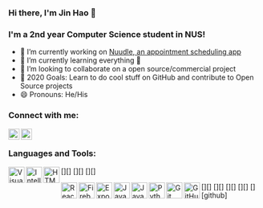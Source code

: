 ### Hi there, I'm Jin Hao 👋

### I'm a 2nd year Computer Science student in NUS!
- 🔭 I’m currently working on [Nuudle, an appointment scheduling app](https://ay2021s1-cs2103t-t12-4.github.io/tp/)
- 🌱 I’m currently learning everything 🤣
- 👯 I’m looking to collaborate on a open source/commercial project
- 🥅 2020 Goals: Learn to do cool stuff on GitHub and contribute to Open Source projects
- 😄 Pronouns: He/His

### Connect with me:
<!-- [<img align="left" alt="<my website>.com" width="22px" src="https://raw.githubusercontent.com/iconic/open-iconic/master/svg/globe.svg" />][website] -->
[<img align="left" alt="JinHao-L | LinkedIn" width="22px" src="https://cdn.jsdelivr.net/npm/simple-icons@v3/icons/linkedin.svg" />][linkedin]
[<img align="left" alt="JinHao-L | Instagram" width="22px" src="https://cdn.jsdelivr.net/npm/simple-icons@3.11.0/icons/instagram.svg" />][instagram]

<br/>

### Languages and Tools:

[<img align="left" alt="Visual Studio Code" height="32" width="32" src="https://cdn.jsdelivr.net/npm/simple-icons@v3/icons/visualstudiocode.svg" />][]
[<img align="left" alt="IntelliJ Idea" height="32" width="32" src="https://cdn.jsdelivr.net/npm/simple-icons@v3/icons/intellijidea.svg" />][]
[<img align="left" alt="HTML5" height="32" width="32" src="https://cdn.jsdelivr.net/npm/simple-icons@v3/icons/html5.svg" />][]
<!-- [<img align="left" alt="CSS3" height="32" width="32" src="https://cdn.jsdelivr.net/npm/simple-icons@v3/icons/css3.svg" />][] -->
[<img align="left" alt="React Native" height="32" width="32" src="https://cdn.jsdelivr.net/npm/simple-icons@v3/icons/react.svg" />][reactDemo]
[<img align="left" alt="Firebase" height="32" width="32" src="https://cdn.jsdelivr.net/npm/simple-icons@v3/icons/firebase.svg" />][firebaseFn]
[<img align="left" alt="Expo" height="32" width="32" src="https://cdn.jsdelivr.net/npm/simple-icons@v3/icons/expo.svg" />][expo]
[<img align="left" alt="JavaScript" height="32" width="32" src="https://cdn.jsdelivr.net/npm/simple-icons@v3/icons/javascript.svg" />][]
[<img align="left" alt="Java" height="32" width="32" src="https://cdn.jsdelivr.net/npm/simple-icons@v3/icons/java.svg" />][]
[<img align="left" alt="Python" height="32" width="32" src="https://cdn.jsdelivr.net/npm/simple-icons@v3/icons/python.svg" />][]
[<img align="left" alt="Git" height="32" width="32" src="https://cdn.jsdelivr.net/npm/simple-icons@v3/icons/git.svg" />][]
[<img align="left" alt="GitHub" height="32" width="32" src="https://cdn.jsdelivr.net/npm/simple-icons@v3/icons/github.svg" />][github]


<!-- [website]: <my website> -->
[instagram]: https://www.instagram.com/jin_haooo/
[linkedin]: https://www.linkedin.com/in/jin-hao-l/
[expo]: https://expo.io/@jinhao/projects
[reactDemo]: https://github.com/JinHao-L/tembu-friends
[firebaseFn]: https://github.com/JinHao-L/tembufriends-functions
